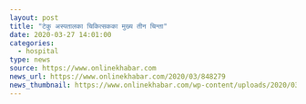 ```yaml
---
layout: post
title: "टेकु अस्पतालका चिकित्सकका मुख्य तीन चिन्ता"
date: 2020-03-27 14:01:00
categories:
  - hospital
type: news
source: https://www.onlinekhabar.com
news_url: https://www.onlinekhabar.com/2020/03/848279
news_thumbnail: https://www.onlinekhabar.com/wp-content/uploads/2020/03/teku-hospital-4.jpg
---
```

